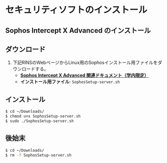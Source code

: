# セキュリティソフトのインストール

## Sophos Intercept X Advanced のインストール

## ダウンロード
1. 下記RINSのWebページからLinux用のSophosインストール用ファイルをダウンロードする。
   - **[Sophos Intercept X Advanced 関連ドキュメント（学内限定）](https://www.st.ryukoku.ac.jp/security/sophos/)**
   - **インストール用ファイル**: `SophosSetup-server.sh`

## インストール
```bash
$ cd ~/Downloads/
$ chmod u+x SophosSetup-server.sh
$ sudo ./SophosSetup-server.sh
```

## 後始末
```bash
$ cd ~/Downloads/
$ rm -f SophosSetup-server.sh
```
